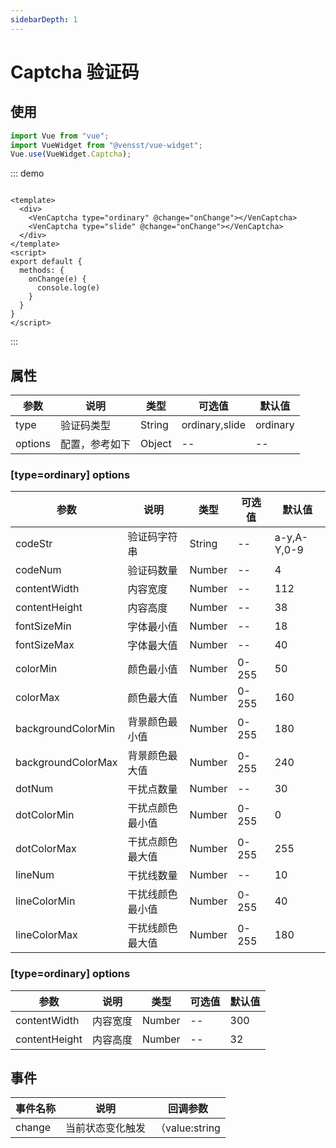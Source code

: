 ```yaml
---
sidebarDepth: 1
---
```


# Captcha 验证码

## 使用

```js
import Vue from "vue";
import VueWidget from "@vensst/vue-widget";
Vue.use(VueWidget.Captcha);
```

::: demo

```vue

<template>
  <div>
    <VenCaptcha type="ordinary" @change="onChange"></VenCaptcha>
    <VenCaptcha type="slide" @change="onChange"></VenCaptcha>
  </div>
</template>
<script>
export default {
  methods: {
    onChange(e) {
      console.log(e)
    }
  }
}
</script>
```

:::

## 属性

| 参数      | 说明      | 类型     | 可选值            | 默认值      |
|---------|---------|--------|----------------|----------|
| type    | 验证码类型   | String | ordinary,slide | ordinary |
| options | 配置，参考如下 | Object | --             | --       |

### [type=ordinary] options

| 参数                 | 说明       | 类型     | 可选值   | 默认值         |
|--------------------|----------|--------|-------|-------------|
| codeStr            | 验证码字符串   | String | --    | a-y,A-Y,0-9 |
| codeNum            | 验证码数量    | Number | --    | 4           |
| contentWidth       | 内容宽度     | Number | --    | 112         |
| contentHeight      | 内容高度     | Number | --    | 38          |
| fontSizeMin        | 字体最小值    | Number | --    | 18          |
| fontSizeMax        | 字体最大值    | Number | --    | 40          |
| colorMin           | 颜色最小值    | Number | 0-255 | 50          |
| colorMax           | 颜色最大值    | Number | 0-255 | 160         |
| backgroundColorMin | 背景颜色最小值  | Number | 0-255 | 180         |
| backgroundColorMax | 背景颜色最大值  | Number | 0-255 | 240         |
| dotNum             | 干扰点数量    | Number | --    | 30          |
| dotColorMin        | 干扰点颜色最小值 | Number | 0-255 | 0           |
| dotColorMax        | 干扰点颜色最大值 | Number | 0-255 | 255         |
| lineNum            | 干扰线数量    | Number | --    | 10          |
| lineColorMin       | 干扰线颜色最小值 | Number | 0-255 | 40          |
| lineColorMax       | 干扰线颜色最大值 | Number | 0-255 | 180         |

### [type=ordinary] options

| 参数            | 说明   | 类型     | 可选值 | 默认值 |
|---------------|------|--------|-----|-----|
| contentWidth  | 内容宽度 | Number | --  | 300 |
| contentHeight | 内容高度 | Number | --  | 32  |

## 事件

| 事件名称   | 说明       | 回调参数          |
|--------|----------|---------------|
| change | 当前状态变化触发 | （value:string |boolean） |
